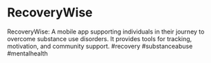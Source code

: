 # RecoveryWise
RecoveryWise: A mobile app supporting individuals in their journey to overcome substance use disorders. It provides tools for tracking, motivation, and community support. #recovery #substanceabuse #mentalhealth
